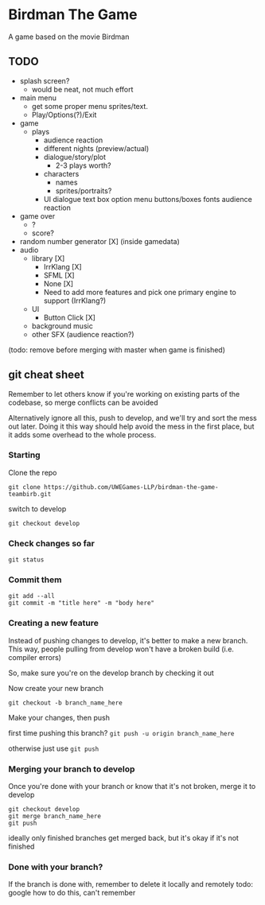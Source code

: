 # Birdman The Game 
A game based on the movie Birdman 

## TODO

- splash screen?
	- would be neat, not much effort
- main menu
	- get some proper menu sprites/text.
	- Play/Options(?)/Exit
- game
	- plays
		- audience reaction
		- different nights (preview/actual)
		- dialogue/story/plot
			- 2-3 plays worth?
		- characters
			- names
			- sprites/portraits?
		- UI
			dialogue text box
			option menu buttons/boxes
			fonts
			audience reaction
- game over
	- ?
	- score?
- random number generator [X] (inside gamedata)
- audio
	- library [X]
		- IrrKlang [X]
		- SFML [X]
		- None [X]
		- Need to add more features and pick one primary engine to support (IrrKlang?)
	- UI
		- Button Click [X]
	- background music
	- other SFX (audience reaction?)


(todo: remove before merging with master when game is finished)
## git cheat sheet

Remember to let others know if you're working on existing parts of the codebase, so merge conflicts can be avoided

Alternatively ignore all this, push to develop, and we'll try and sort the mess out later.
Doing it this way should help avoid the mess in the first place, but it adds some overhead to the whole process.

### Starting

Clone the repo

`git clone https://github.com/UWEGames-LLP/birdman-the-game-teambirb.git`

switch to develop

`git checkout develop`

### Check changes so far

`git status`

### Commit them

```
git add --all
git commit -m "title here" -m "body here"
```

### Creating a new feature

Instead of pushing changes to develop, it's better to make a new branch.
This way, people pulling from develop won't have a broken build (i.e. compiler errors)

So, make sure you're on the develop branch by checking it out

Now create your new branch

`git checkout -b branch_name_here`

Make your changes, then push

first time pushing this branch?
`git push -u origin branch_name_here`

otherwise just use `git push`

### Merging your branch to develop

Once you're done with your branch or know that it's not broken, merge it to develop

```
git checkout develop
git merge branch_name_here
git push
```

ideally only finished branches get merged back, but it's okay if it's not finished

### Done with your branch?

If the branch is done with, remember to delete it locally and remotely
todo: google how to do this, can't remember
